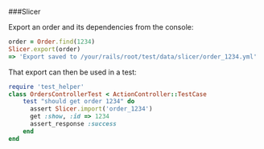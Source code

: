 ###Slicer

Export an order and its dependencies from the console:
```ruby
order = Order.find(1234)
Slicer.export(order)
=> 'Export saved to /your/rails/root/test/data/slicer/order_1234.yml'
```

That export can then be used in a test:
``` ruby
require 'test_helper'
class OrdersControllerTest < ActionController::TestCase
	test "should get order 1234" do
	  assert Slicer.import('order_1234')
	  get :show, :id => 1234
	  assert_response :success
	end
end
```